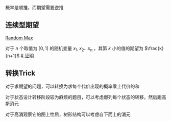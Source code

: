 概率是顺推，而期望需要逆推 

## 连续型期望
[Random Max](https://zhuanlan.zhihu.com/p/717865570)

对于 $n$ 个取值为 $[0,1]$ 的随机变量 $x_1,x_2...x_n$ ，其第 $k$ 小的值的期望为 $\frac{k}{n+1}$ [# 证明](https://www.cnblogs.com/totorato/p/10219713.html)

## 转换Trick

对于求期望的问题，可以转换为求每个代价出现的概率乘上代价的和

对于状态设计转移阶段较为麻烦的题目，可以考虑爆列每个状态的转移，然后跑高斯消元

对于高消观察它的图上性质，树形结构可以考虑自下而上的消元